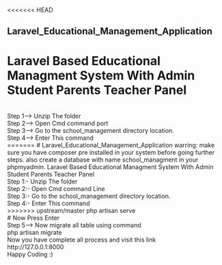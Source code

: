 <<<<<<< HEAD
## Laravel_Educational_Management_Application
# Laravel Based Educational Managment System With Admin Student Parents Teacher Panel
<br>
Step 1--> Unzip The folder<br>
Step 2--> Open Cmd command port <br>
Step 3--> Go to the school_management directory location.<br>
Step 4--> Enter This command <br>
=======
# Laravel_Educational_Management_Application
warring: make sure you have composer pre installed in your system before going further steps.
also create a database with name school_managment in your phpmyadmin.
Laravel Based Educational Managment System With Admin Student Parents Teacher Panel
<br>
Step 1:- Unzip The folder<br>
Step 2:- Open Cmd command Line <br>
Step 3:- Go to the school_management directory location.<br>
Step 4:- Enter This command <br>
>>>>>>> upstream/master
                   php artisan serve<br>
   # Now Press Enter<br>
Step 5--> Now migrate all table using command<br>
                 php artisan migrate<br>
Now you have complete all process and visit this link<br>
                http://127.0.0.1:8000<br>
 Happy Coding :)
